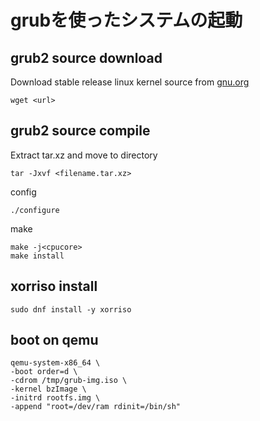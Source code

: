 # grubを使ったシステムの起動
## grub2 source download 
Download stable release linux kernel source from [gnu.org](https://ftp.gnu.org/gnu/grub/)
```
wget <url>
```
## grub2 source compile
Extract tar.xz and move to directory
```
tar -Jxvf <filename.tar.xz>
```
config
```
./configure
```
make
```
make -j<cpucore>
make install
```
## xorriso install
```
sudo dnf install -y xorriso
```
## boot on qemu
```
qemu-system-x86_64 \
-boot order=d \
-cdrom /tmp/grub-img.iso \
-kernel bzImage \
-initrd rootfs.img \
-append "root=/dev/ram rdinit=/bin/sh"
```